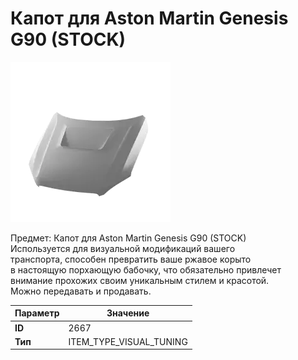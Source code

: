 # Капот для Aston Martin Genesis G90 (STOCK)

![Item Image](../img/2667.webp?raw=true)

Предмет: Капот для Aston Martin Genesis G90 (STOCK)<br>Используется для визуальной модификаций вашего<br>транспорта, способен превратить ваше ржавое корыто<br>в настоящую порхающую бабочку, что обязательно привлечет<br>внимание прохожих своим уникальным стилем и красотой.<br>Можно передавать и продавать.


| Параметр | Значение |
|----------|----------|
| **ID** | 2667 |
| **Тип** | ITEM_TYPE_VISUAL_TUNING |

